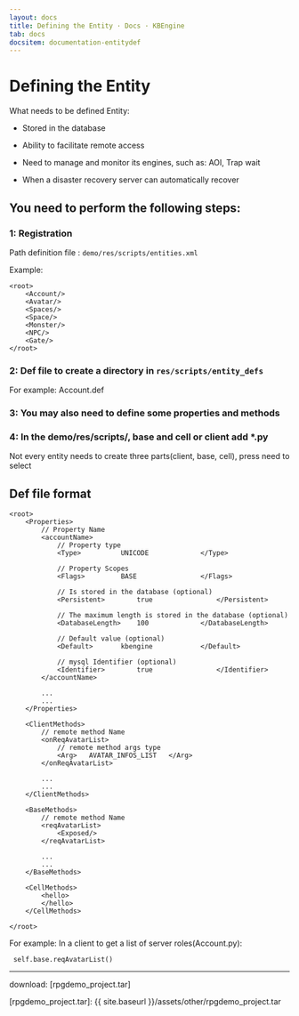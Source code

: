 ```yaml
---
layout: docs
title: Defining the Entity · Docs · KBEngine
tab: docs
docsitem: documentation-entitydef
---
```


Defining the Entity
====================

What needs to be defined Entity:

* Stored in the database

* Ability to facilitate remote access

* Need to manage and monitor its engines, such as: AOI, Trap wait

* When a disaster recovery server can automatically recover


You need to perform the following steps:
-----------------------------------------

### 1: Registration

Path definition file : `demo/res/scripts/entities.xml`

Example:

	<root>
		<Account/>
		<Avatar/>
		<Spaces/>
		<Space/>
		<Monster/>
		<NPC/>
		<Gate/>
	</root>


### 2: Def file to create a directory in `res/scripts/entity_defs`

For example: Account.def


### 3: You may also need to define some properties and methods


### 4: In the demo/res/scripts/, base and cell or client add *.py
Not every entity needs to create three parts(client, base, cell), press need to select





Def file format
-----------------------------------------

	<root>
		<Properties>
			// Property Name
			<accountName>
				// Property type
				<Type>			UNICODE				</Type>

				// Property Scopes
				<Flags>			BASE				</Flags>

				// Is stored in the database (optional)
				<Persistent>		true				</Persistent>

				// The maximum length is stored in the database (optional)
				<DatabaseLength> 	100				</DatabaseLength>

				// Default value (optional)
				<Default>		kbengine			</Default>

				// mysql Identifier (optional)
				<Identifier>		true				</Identifier>
			</accountName>
			
			...
			...
		</Properties>

		<ClientMethods>
			// remote method Name
			<onReqAvatarList>
				// remote method args type
				<Arg>	AVATAR_INFOS_LIST	</Arg>
			</onReqAvatarList>

			...
			...
		</ClientMethods>

		<BaseMethods>
			// remote method Name
			<reqAvatarList>
				<Exposed/>
			</reqAvatarList>
			
			...
			...
		</BaseMethods>

		<CellMethods>
			<hello>
			</hello>
		</CellMethods>

	</root>

For example: In a client to get a list of server roles(Account.py):

	 self.base.reqAvatarList()



-----------------------------------------------

download: 
[rpgdemo_project.tar]



[rpgdemo_project.tar]: {{ site.baseurl }}/assets/other/rpgdemo_project.tar